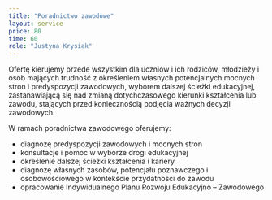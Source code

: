 ```yaml
---
title: "Poradnictwo zawodowe"
layout: service
price: 80
time: 60
role: "Justyna Krysiak"
---
```


Ofertę kierujemy przede wszystkim dla uczniów i ich rodziców, młodzieży i osób mających trudność z określeniem własnych potencjalnych mocnych stron i predyspozycji zawodowych, wyborem dalszej ścieżki edukacyjnej, zastanawiającą się nad zmianą dotychczasowego kierunki kształcenia lub zawodu, stających przed koniecznością podjęcia ważnych decyzji zawodowych.

W ramach poradnictwa zawodowego oferujemy:

- diagnozę predyspozycji zawodowych i mocnych stron
- konsultacje i pomoc w wyborze drogi edukacyjnej
- określenie dalszej ścieżki kształcenia i kariery
- diagnozę własnych zasobów, potencjału poznawczego i osobowościowego w kontekście przydatności do zawodu
- opracowanie Indywidualnego Planu Rozwoju Edukacyjno – Zawodowego

